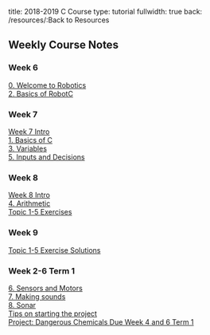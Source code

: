 title: 2018-2019 C Course
type: tutorial
fullwidth: true
back: /resources/:Back to Resources

## Weekly Course Notes

<div class="filecontainer">
<h3>Week 6</h3>
<div class="filebox"><a href="/c-course/welcome-to-robotics">0. Welcome to Robotics</a></div>
<div class="filebox"><a href="/c-course/basics-of-robotc">2. Basics of RobotC</a></div>
</div>

<div class="filecontainer">
<h3>Week 7</h3>
<div class="filebox"><a href="/c-course/wk7">Week 7 Intro</a></div>
<div class="filebox"><a href="/c-course/basics-of-c">1. Basics of C</a></div>
<div class="filebox"><a href="/c-course/variables">3. Variables</a></div>
<div class="filebox"><a href="/c-course/inputs-and-decisions">5. Inputs and Decisions</a></div>
</div>

<div class="filecontainer">
<h3>Week 8</h3>
<div class="filebox"><a href="/c-course/wk8">Week 8 Intro</a></div>
<div class="filebox"><a href="/c-course/arithmetic">4. Arithmetic</a></div>
<div class="filebox"><a href="/c-course/input-output-exercises#exercises">Topic 1-5 Exercises</a></div>
</div>

<div class="filecontainer">
<h3>Week 9</h3>
<div class="filebox"><a href="/c-course/input-output-exercises/solutions">Topic 1-5 Exercise Solutions</a></div>
</div>

<div class="filecontainer current">
<h3>Week 2-6 Term 1</h3>
<div class="filebox"><a href="/c-course/sensors-and-motors">6. Sensors and Motors</a></div>
<div class="filebox"><a href="/c-course/making-sounds">7. Making sounds</a></div>
<div class="filebox"><a href="/c-course/sonar">8. Sonar</a></div>
<div class="filebox"><a href="/c-course/project-start">Tips on starting the project</a></div>
<div class="filebox"><a href="/c-course/project">Project: Dangerous Chemicals <span>Due Week 4 and 6 Term 1</span></a></div>
</div>
